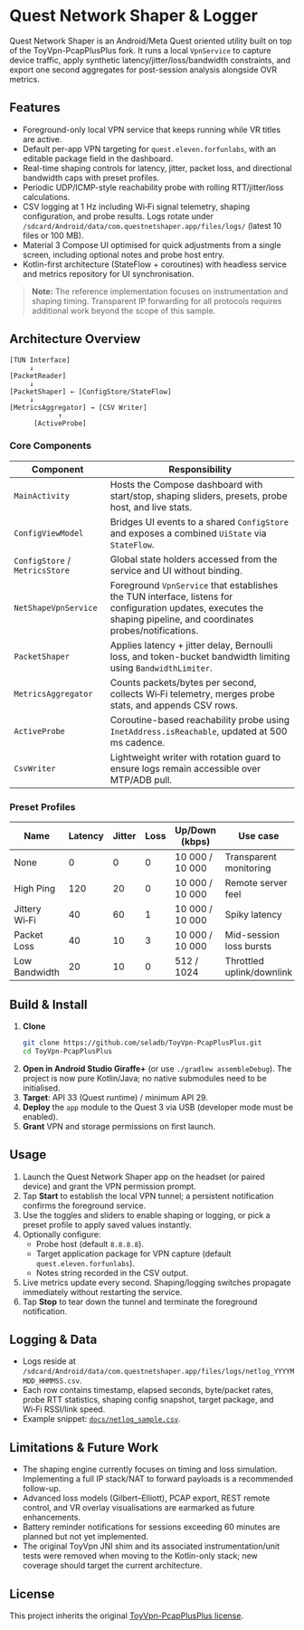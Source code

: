 # Quest Network Shaper & Logger

Quest Network Shaper is an Android/Meta Quest oriented utility built on top of the ToyVpn-PcapPlusPlus fork. It runs a local `VpnService` to capture device traffic, apply synthetic latency/jitter/loss/bandwidth constraints, and export one second aggregates for post-session analysis alongside OVR metrics.

## Features

- Foreground-only local VPN service that keeps running while VR titles are active.
- Default per-app VPN targeting for `quest.eleven.forfunlabs`, with an editable package field in the dashboard.
- Real-time shaping controls for latency, jitter, packet loss, and directional bandwidth caps with preset profiles.
- Periodic UDP/ICMP-style reachability probe with rolling RTT/jitter/loss calculations.
- CSV logging at 1 Hz including Wi‑Fi signal telemetry, shaping configuration, and probe results. Logs rotate under `/sdcard/Android/data/com.questnetshaper.app/files/logs/` (latest 10 files or 100 MB).
- Material 3 Compose UI optimised for quick adjustments from a single screen, including optional notes and probe host entry.
- Kotlin-first architecture (StateFlow + coroutines) with headless service and metrics repository for UI synchronisation.

> **Note:** The reference implementation focuses on instrumentation and shaping timing. Transparent IP forwarding for all protocols requires additional work beyond the scope of this sample.

## Architecture Overview

```
[TUN Interface]
     ↓
[PacketReader]
     ↓
[PacketShaper] ← [ConfigStore/StateFlow]
     ↓
[MetricsAggregator] → [CSV Writer]
            ↑
      [ActiveProbe]
```

### Core Components

| Component | Responsibility |
| --- | --- |
| `MainActivity` | Hosts the Compose dashboard with start/stop, shaping sliders, presets, probe host, and live stats. |
| `ConfigViewModel` | Bridges UI events to a shared `ConfigStore` and exposes a combined `UiState` via `StateFlow`. |
| `ConfigStore` / `MetricsStore` | Global state holders accessed from the service and UI without binding. |
| `NetShapeVpnService` | Foreground `VpnService` that establishes the TUN interface, listens for configuration updates, executes the shaping pipeline, and coordinates probes/notifications. |
| `PacketShaper` | Applies latency + jitter delay, Bernoulli loss, and token-bucket bandwidth limiting using `BandwidthLimiter`. |
| `MetricsAggregator` | Counts packets/bytes per second, collects Wi‑Fi telemetry, merges probe stats, and appends CSV rows. |
| `ActiveProbe` | Coroutine-based reachability probe using `InetAddress.isReachable`, updated at 500 ms cadence. |
| `CsvWriter` | Lightweight writer with rotation guard to ensure logs remain accessible over MTP/ADB pull. |

### Preset Profiles

| Name | Latency | Jitter | Loss | Up/Down (kbps) | Use case |
| --- | --- | --- | --- | --- | --- |
| None | 0 | 0 | 0 | 10 000 / 10 000 | Transparent monitoring |
| High Ping | 120 | 20 | 0 | 10 000 / 10 000 | Remote server feel |
| Jittery Wi‑Fi | 40 | 60 | 1 | 10 000 / 10 000 | Spiky latency |
| Packet Loss | 40 | 10 | 3 | 10 000 / 10 000 | Mid-session loss bursts |
| Low Bandwidth | 20 | 10 | 0 | 512 / 1024 | Throttled uplink/downlink |

## Build & Install

1. **Clone**
   ```bash
   git clone https://github.com/seladb/ToyVpn-PcapPlusPlus.git
   cd ToyVpn-PcapPlusPlus
   ```
2. **Open in Android Studio Giraffe+** (or use `./gradlew assembleDebug`).
   The project is now pure Kotlin/Java; no native submodules need to be initialised.
3. **Target**: API 33 (Quest runtime) / minimum API 29.
4. **Deploy** the `app` module to the Quest 3 via USB (developer mode must be enabled).
5. **Grant** VPN and storage permissions on first launch.

## Usage

1. Launch the Quest Network Shaper app on the headset (or paired device) and grant the VPN permission prompt.
2. Tap **Start** to establish the local VPN tunnel; a persistent notification confirms the foreground service.
3. Use the toggles and sliders to enable shaping or logging, or pick a preset profile to apply saved values instantly.
4. Optionally configure:
   - Probe host (default `8.8.8.8`).
   - Target application package for VPN capture (default `quest.eleven.forfunlabs`).
   - Notes string recorded in the CSV output.
5. Live metrics update every second. Shaping/logging switches propagate immediately without restarting the service.
6. Tap **Stop** to tear down the tunnel and terminate the foreground notification.

## Logging & Data

- Logs reside at `/sdcard/Android/data/com.questnetshaper.app/files/logs/netlog_YYYYMMDD_HHMMSS.csv`.
- Each row contains timestamp, elapsed seconds, byte/packet rates, probe RTT statistics, shaping config snapshot, target package, and Wi‑Fi RSSI/link speed.
- Example snippet: [`docs/netlog_sample.csv`](docs/netlog_sample.csv).

## Limitations & Future Work

- The shaping engine currently focuses on timing and loss simulation. Implementing a full IP stack/NAT to forward payloads is a recommended follow-up.
- Advanced loss models (Gilbert–Elliott), PCAP export, REST remote control, and VR overlay visualisations are earmarked as future enhancements.
- Battery reminder notifications for sessions exceeding 60 minutes are planned but not yet implemented.
- The original ToyVpn JNI shim and its associated instrumentation/unit tests were removed when moving to the Kotlin-only stack; new coverage should target the current architecture.

## License

This project inherits the original [ToyVpn-PcapPlusPlus license](LICENSE).
